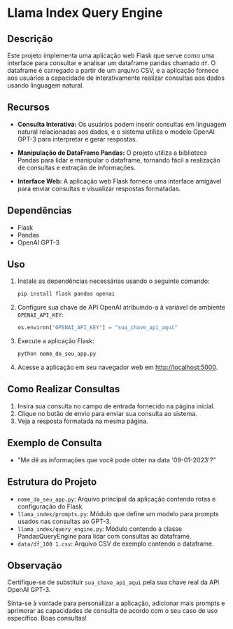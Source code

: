 # Llama Index Query Engine

## Descrição

Este projeto implementa uma aplicação web Flask que serve como uma interface para consultar e analisar um dataframe pandas chamado `df`. O dataframe é carregado a partir de um arquivo CSV, e a aplicação fornece aos usuários a capacidade de interativamente realizar consultas aos dados usando linguagem natural.

## Recursos

- **Consulta Interativa:** Os usuários podem inserir consultas em linguagem natural relacionadas aos dados, e o sistema utiliza o modelo OpenAI GPT-3 para interpretar e gerar respostas.

- **Manipulação de DataFrame Pandas:** O projeto utiliza a biblioteca Pandas para lidar e manipular o dataframe, tornando fácil a realização de consultas e extração de informações.

- **Interface Web:** A aplicação web Flask fornece uma interface amigável para enviar consultas e visualizar respostas formatadas.

## Dependências

- Flask
- Pandas
- OpenAI GPT-3

## Uso

1. Instale as dependências necessárias usando o seguinte comando:

    ```bash
    pip install flask pandas openai
    ```

2. Configure sua chave de API OpenAI atribuindo-a à variável de ambiente `OPENAI_API_KEY`:

    ```python
    os.environ["OPENAI_API_KEY"] = "sua_chave_api_aqui"
    ```

3. Execute a aplicação Flask:

    ```bash
    python nome_do_seu_app.py
    ```

4. Acesse a aplicação em seu navegador web em [http://localhost:5000](http://localhost:5000).

## Como Realizar Consultas

1. Insira sua consulta no campo de entrada fornecido na página inicial.
2. Clique no botão de envio para enviar sua consulta ao sistema.
3. Veja a resposta formatada na mesma página.

## Exemplo de Consulta

- "Me dê as informações que você pode obter na data '09-01-2023'?"

## Estrutura do Projeto

- `nome_do_seu_app.py`: Arquivo principal da aplicação contendo rotas e configuração do Flask.
- `llama_index/prompts.py`: Módulo que define um modelo para prompts usados nas consultas ao GPT-3.
- `llama_index/query_engine.py`: Módulo contendo a classe PandasQueryEngine para lidar com consultas ao dataframe.
- `data/df_100 1.csv`: Arquivo CSV de exemplo contendo o dataframe.

## Observação

Certifique-se de substituir `sua_chave_api_aqui` pela sua chave real da API OpenAI GPT-3.

Sinta-se à vontade para personalizar a aplicação, adicionar mais prompts e aprimorar as capacidades de consulta de acordo com o seu caso de uso específico. Boas consultas!
